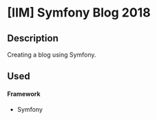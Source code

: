 # [IIM] Symfony Blog 2018

## Description

Creating a blog using Symfony. 

## Used 
#### Framework
* Symfony

